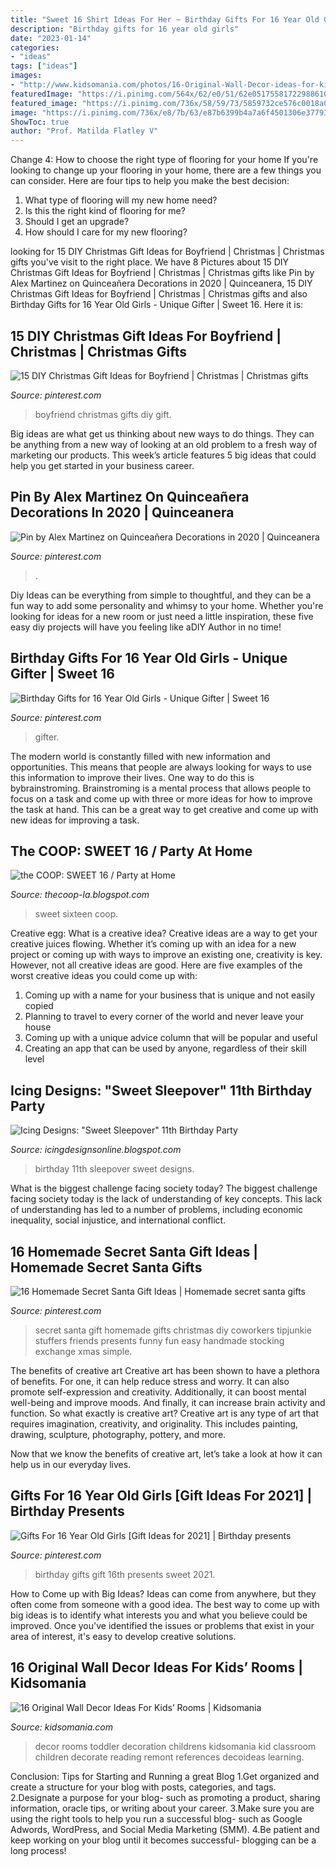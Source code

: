 ```yaml
---
title: "Sweet 16 Shirt Ideas For Her ~ Birthday Gifts For 16 Year Old Girls"
description: "Birthday gifts for 16 year old girls"
date: "2023-01-14"
categories:
- "ideas"
tags: ["ideas"]
images:
- "http://www.kidsomania.com/photos/16-Original-Wall-Decor-ideas-for-kids-rooms-12.jpg"
featuredImage: "https://i.pinimg.com/564x/62/e0/51/62e05175581722988610944851ffeb55.jpg"
featured_image: "https://i.pinimg.com/736x/58/59/73/5859732ce576c0018a0f2241fc70849e.jpg"
image: "https://i.pinimg.com/736x/e8/7b/63/e87b6399b4a7a6f4501306e3779397dc--christmas-stocking-stuffers-christmas-stockings.jpg"
ShowToc: true
author: "Prof. Matilda Flatley V"
---
```



Change 4: How to choose the right type of flooring for your home
If you're looking to change up your flooring in your home, there are a few things you can consider. Here are four tips to help you make the best decision: 
1. What type of flooring will my new home need?
2. Is this the right kind of flooring for me?
3. Should I get an upgrade?
4. How should I care for my new flooring?

	

		
looking for 15 DIY Christmas Gift Ideas for Boyfriend | Christmas | Christmas gifts you've visit to the right place. We have 8 Pictures about 15 DIY Christmas Gift Ideas for Boyfriend | Christmas | Christmas gifts like Pin by Alex Martinez on Quinceañera Decorations in 2020 | Quinceanera, 15 DIY Christmas Gift Ideas for Boyfriend | Christmas | Christmas gifts and also Birthday Gifts for 16 Year Old Girls - Unique Gifter | Sweet 16. Here it is:
		
    
## 15 DIY Christmas Gift Ideas For Boyfriend | Christmas | Christmas Gifts

<img loading=lazy src="https://i.pinimg.com/564x/62/e0/51/62e05175581722988610944851ffeb55.jpg" onerror="this.onerror=null;this.src='https://tse2.mm.bing.net/th?id=OIP.GTzPpXphI9PswwEspLa3aQHaJ4&amp;pid=15.1';" alt="15 DIY Christmas Gift Ideas for Boyfriend | Christmas | Christmas gifts">

_Source: pinterest.com_

>boyfriend christmas gifts diy gift. 

	

Big ideas are what get us thinking about new ways to do things. They can be anything from a new way of looking at an old problem to a fresh way of marketing our products. This week’s article features 5 big ideas that could help you get started in your business career.

    
## Pin By Alex Martinez On Quinceañera Decorations In 2020 | Quinceanera

<img loading=lazy src="https://i.pinimg.com/736x/58/59/73/5859732ce576c0018a0f2241fc70849e.jpg" onerror="this.onerror=null;this.src='https://tse2.mm.bing.net/th?id=OIP.Vse3dTjj_HtSksbzSXED5gHaJ3&amp;pid=15.1';" alt="Pin by Alex Martinez on Quinceañera Decorations in 2020 | Quinceanera">

_Source: pinterest.com_

>. 

	

Diy Ideas can be everything from simple to thoughtful, and they can be a fun way to add some personality and whimsy to your home. Whether you're looking for ideas for a new room or just need a little inspiration, these five easy diy projects will have you feeling like aDIY Author in no time!

    
## Birthday Gifts For 16 Year Old Girls - Unique Gifter | Sweet 16

<img loading=lazy src="https://i.pinimg.com/736x/11/41/9a/11419ad33c89143dd33e4424946ea3f2.jpg" onerror="this.onerror=null;this.src='https://tse3.mm.bing.net/th?id=OIP.Se3Z8Xioh74z36WBe1-G7AHaO0&amp;pid=15.1';" alt="Birthday Gifts for 16 Year Old Girls - Unique Gifter | Sweet 16">

_Source: pinterest.com_

>gifter. 

	

The modern world is constantly filled with new information and opportunities. This means that people are always looking for ways to use this information to improve their lives. One way to do this is bybrainstroming. Brainstroming is a mental process that allows people to focus on a task and come up with three or more ideas for how to improve the task at hand. This can be a great way to get creative and come up with new ideas for improving a task.

    
## The COOP: SWEET 16 / Party At Home

<img loading=lazy src="http://4.bp.blogspot.com/-b2IVR1cMkfU/VFgqOqLr1II/AAAAAAAACCc/i3izSZtu-y4/s1600/LT9C2038.jpg" onerror="this.onerror=null;this.src='https://tse4.mm.bing.net/th?id=OIP.K0WV3yHvS-KLIM9cT7qT6AHaLH&amp;pid=15.1';" alt="the COOP: SWEET 16 / Party at Home">

_Source: thecoop-la.blogspot.com_

>sweet sixteen coop. 

	

Creative egg: What is a creative idea?
Creative ideas are a way to get your creative juices flowing. Whether it’s coming up with an idea for a new project or coming up with ways to improve an existing one, creativity is key. However, not all creative ideas are good. Here are five examples of the worst creative ideas you could come up with:
1. Coming up with a name for your business that is unique and not easily copied
2. Planning to travel to every corner of the world and never leave your house
3. Coming up with a unique advice column that will be popular and useful
4. Creating an app that can be used by anyone, regardless of their skill level

    
## Icing Designs: &quot;Sweet Sleepover&quot; 11th Birthday Party

<img loading=lazy src="https://2.bp.blogspot.com/-KiYTVNox5uU/T2JkCOi1OoI/AAAAAAAAII4/yGKMyiS-Bfg/s1600/bellas%2Bparty%2B001%2Bcopy.jpg" onerror="this.onerror=null;this.src='https://tse2.mm.bing.net/th?id=OIP.uEGtlCH4reA3SjPkIcEOMAHaMg&amp;pid=15.1';" alt="Icing Designs: &quot;Sweet Sleepover&quot; 11th Birthday Party">

_Source: icingdesignsonline.blogspot.com_

>birthday 11th sleepover sweet designs. 

	

What is the biggest challenge facing society today?
The biggest challenge facing society today is the lack of understanding of key concepts. This lack of understanding has led to a number of problems, including economic inequality, social injustice, and international conflict.

    
## 16 Homemade Secret Santa Gift Ideas | Homemade Secret Santa Gifts

<img loading=lazy src="https://i.pinimg.com/736x/e8/7b/63/e87b6399b4a7a6f4501306e3779397dc--christmas-stocking-stuffers-christmas-stockings.jpg" onerror="this.onerror=null;this.src='https://tse1.mm.bing.net/th?id=OIP.jn4noVIKX42N97MEydbv2AHaO7&amp;pid=15.1';" alt="16 Homemade Secret Santa Gift Ideas | Homemade secret santa gifts">

_Source: pinterest.com_

>secret santa gift homemade gifts christmas diy coworkers tipjunkie stuffers friends presents funny fun easy handmade stocking exchange xmas simple. 

	

The benefits of creative art
Creative art has been shown to have a plethora of benefits. For one, it can help reduce stress and worry. It can also promote self-expression and creativity. Additionally, it can boost mental well-being and improve moods. And finally, it can increase brain activity and function.
So what exactly is creative art? Creative art is any type of art that requires imagination, creativity, and originality. This includes painting, drawing, sculpture, photography, pottery, and more.

Now that we know the benefits of creative art, let’s take a look at how it can help us in our everyday lives.

    
## Gifts For 16 Year Old Girls [Gift Ideas For 2021] | Birthday Presents

<img loading=lazy src="https://i.pinimg.com/736x/f6/59/8f/f6598f319723a5f038094d0256eeb06e--gift-ideas-for--year-old-girl-th-birthday-ideas-for-girls-gifts.jpg" onerror="this.onerror=null;this.src='https://tse2.mm.bing.net/th?id=OIP.Df-vM76yyvFNjKcrAQc0jwHaOG&amp;pid=15.1';" alt="Gifts For 16 Year Old Girls [Gift Ideas for 2021] | Birthday presents">

_Source: pinterest.com_

>birthday gifts gift 16th presents sweet 2021. 

	

How to Come up with Big Ideas?
Ideas can come from anywhere, but they often come from someone with a good idea. The best way to come up with big ideas is to identify what interests you and what you believe could be improved. Once you've identified the issues or problems that exist in your area of interest, it's easy to develop creative solutions.

    
## 16 Original Wall Decor Ideas For Kids’ Rooms | Kidsomania

<img loading=lazy src="http://www.kidsomania.com/photos/16-Original-Wall-Decor-ideas-for-kids-rooms-12.jpg" onerror="this.onerror=null;this.src='https://tse1.mm.bing.net/th?id=OIP.mkYg93OBJnr4prhQVipJhgHaJ4&amp;pid=15.1';" alt="16 Original Wall Decor Ideas For Kids’ Rooms | Kidsomania">

_Source: kidsomania.com_

>decor rooms toddler decoration childrens kidsomania kid classroom children decorate reading remont references decoideas learning. 

	

Conclusion: Tips for Starting and Running a great Blog
1.Get organized and create a structure for your blog with posts, categories, and tags.
2.Designate a purpose for your blog- such as promoting a product, sharing information, oracle tips, or writing about your career. 
3.Make sure you are using the right tools to help you run a successful blog- such as Google Adwords, WordPress, and Social Media Marketing (SMM). 
4.Be patient and keep working on your blog until it becomes successful- blogging can be a long process!

